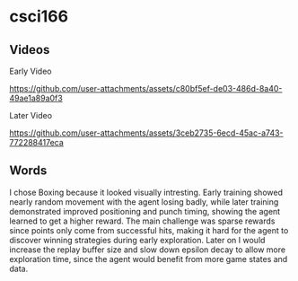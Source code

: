 # csci166

## Videos

<p>Early Video<p>



https://github.com/user-attachments/assets/c80bf5ef-de03-486d-8a40-49ae1a89a0f3




<p>Later Video<p>





https://github.com/user-attachments/assets/3ceb2735-6ecd-45ac-a743-772288417eca

## Words
<p>I chose Boxing because it looked visually intresting. Early training showed nearly random movement with the agent losing badly, while later training demonstrated improved positioning and punch timing, showing the agent learned to get a higher reward. The main challenge was sparse rewards since points only come from successful hits, making it hard for the agent to discover winning strategies during early exploration. Later on I would increase the replay buffer size and slow down epsilon decay to allow more exploration time, since the agent would benefit from more game states and data.</p>
